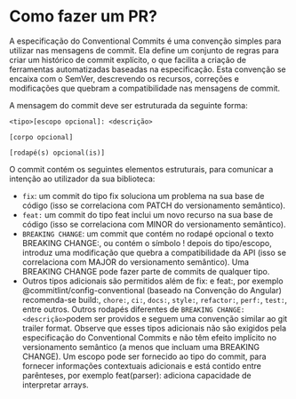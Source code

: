 # Como fazer um PR?

A especificação do Conventional Commits é uma convenção simples para utilizar nas mensagens de commit. Ela define um conjunto de regras para criar um histórico de commit explícito, o que facilita a criação de ferramentas automatizadas baseadas na especificação. Esta convenção se encaixa com o SemVer, descrevendo os recursos, correções e modificações que quebram a compatibilidade nas mensagens de commit.

A mensagem do commit deve ser estruturada da seguinte forma:
```
<tipo>[escopo opcional]: <descrição>

[corpo opcional]

[rodapé(s) opcional(is)]
```

O commit contém os seguintes elementos estruturais, para comunicar a intenção ao utilizador da sua biblioteca:

- `fix`: um commit do tipo fix soluciona um problema na sua base de código (isso se correlaciona com PATCH do versionamento semântico).
- `feat:` um commit do tipo feat inclui um novo recurso na sua base de código (isso se correlaciona com MINOR do versionamento semântico).
- `BREAKING CHANGE`: um commit que contém no rodapé opcional o texto BREAKING CHANGE:, ou contém o símbolo ! depois do tipo/escopo, introduz uma modificação que quebra a compatibilidade da API (isso se correlaciona com MAJOR do versionamento semântico). Uma BREAKING CHANGE pode fazer parte de commits de qualquer tipo.
- Outros tipos adicionais são permitidos além de fix: e feat:, por exemplo @commitlint/config-conventional (baseado na Convenção do Angular) recomenda-se build:, `chore:`, `ci:`, `docs:`, `style:`, `refactor:`, `perf:`, `test:`, entre outros.
Outros rodapés diferentes de `BREAKING CHANGE: <descrição>`podem ser providos e seguem uma convenção similar ao git trailer format.
Observe que esses tipos adicionais não são exigidos pela especificação do Conventional Commits e não têm efeito implícito no versionamento semântico (a menos que incluam uma BREAKING CHANGE). Um escopo pode ser fornecido ao tipo do commit, para fornecer informações contextuais adicionais e está contido entre parênteses, por exemplo feat(parser): adiciona capacidade de interpretar arrays.

